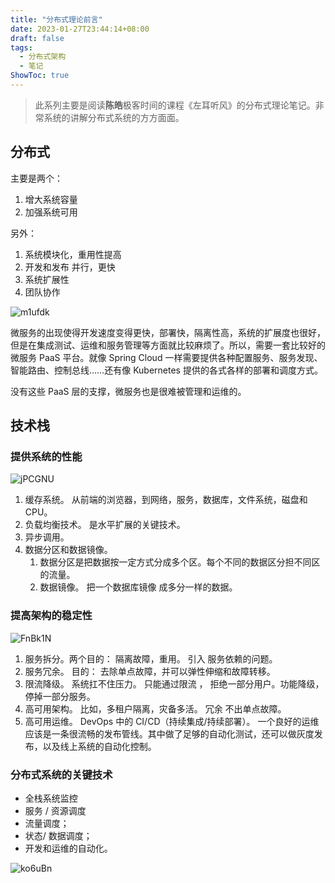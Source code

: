 ```yaml
---
title: "分布式理论前言"
date: 2023-01-27T23:44:14+08:00
draft: false
tags: 
  - 分布式架构
  - 笔记
ShowToc: true
---
```


> 此系列主要是阅读**陈皓**极客时间的课程《左耳听风》的分布式理论笔记。非常系统的讲解分布式系统的方方面面。

## 分布式

主要是两个：

1. 增大系统容量
2. 加强系统可用

另外：

1. 系统模块化，重用性提高
2. 开发和发布 并行，更快
3. 系统扩展性
4. 团队协作

![m1ufdk](http://qiniu.chalme.top/blog/20230127/m1ufdk.jpg)

微服务的出现使得开发速度变得更快，部署快，隔离性高，系统的扩展度也很好，但是在集成测试、运维和服务管理等方面就比较麻烦了。所以，需要一套比较好的微服务 PaaS 平台。就像 Spring Cloud 一样需要提供各种配置服务、服务发现、智能路由、控制总线……还有像 Kubernetes 提供的各式各样的部署和调度方式。

没有这些 PaaS 层的支撑，微服务也是很难被管理和运维的。

## 技术栈

### 提供系统的性能

![jPCGNU](http://qiniu.chalme.top/blog/20230127/jPCGNU.jpg)

1. 缓存系统。 从前端的浏览器，到网络，服务，数据库，文件系统，磁盘和 CPU。
2. 负载均衡技术。 是水平扩展的关键技术。
3. 异步调用。
4. 数据分区和数据镜像。
   1. 数据分区是把数据按一定方式分成多个区。每个不同的数据区分担不同区的流量。
   2. 数据镜像。 把一个数据库镜像 成多分一样的数据。

### 提高架构的稳定性

![FnBk1N](http://qiniu.chalme.top/blog/20230127/FnBk1N.jpg)

1. 服务拆分。两个目的： 隔离故障，重用。 引入 服务依赖的问题。
2. 服务冗余。 目的： 去除单点故障，并可以弹性伸缩和故障转移。
3. 限流降级。 系统扛不住压力。 只能通过限流 ， 拒绝一部分用户。功能降级，停掉一部分服务。
4. 高可用架构。 比如，多租户隔离，灾备多活。 冗余 不出单点故障。
5. 高可用运维。 DevOps 中的 CI/CD（持续集成/持续部署）。 一个良好的运维应该是一条很流畅的发布管线。其中做了足够的自动化测试，还可以做灰度发布，以及线上系统的自动化控制。

### 分布式系统的关键技术

- 全栈系统监控
- 服务 / 资源调度
- 流量调度；
- 状态/ 数据调度；
- 开发和运维的自动化。

![ko6uBn](http://qiniu.chalme.top/blog/20230127/ko6uBn.jpg)